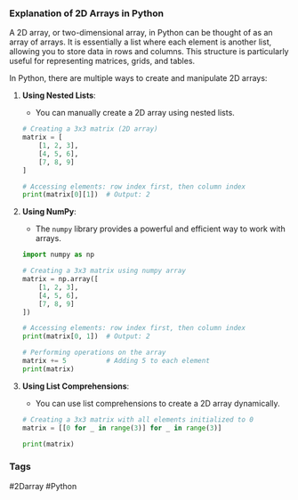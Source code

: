 ### Explanation of 2D Arrays in Python

A 2D array, or two-dimensional array, in Python can be thought of as an array of arrays. It is essentially a list where each element is another list, allowing you to store data in rows and columns. This structure is particularly useful for representing matrices, grids, and tables.

In Python, there are multiple ways to create and manipulate 2D arrays:

1. **Using Nested Lists**:
   - You can manually create a 2D array using nested lists.
   
   ```python
   # Creating a 3x3 matrix (2D array)
   matrix = [
       [1, 2, 3],
       [4, 5, 6],
       [7, 8, 9]
   ]

   # Accessing elements: row index first, then column index
   print(matrix[0][1])  # Output: 2
   ```

2. **Using NumPy**:
   - The `numpy` library provides a powerful and efficient way to work with arrays.
   
   ```python
   import numpy as np

   # Creating a 3x3 matrix using numpy array
   matrix = np.array([
       [1, 2, 3],
       [4, 5, 6],
       [7, 8, 9]
   ])

   # Accessing elements: row index first, then column index
   print(matrix[0, 1])  # Output: 2

   # Performing operations on the array
   matrix += 5          # Adding 5 to each element
   print(matrix)
   ```

3. **Using List Comprehensions**:
   - You can use list comprehensions to create a 2D array dynamically.
   
   ```python
   # Creating a 3x3 matrix with all elements initialized to 0
   matrix = [[0 for _ in range(3)] for _ in range(3)]

   print(matrix)
   ```

### Tags
#2Darray #Python